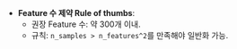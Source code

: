 - **Feature 수 제약 Rule of thumbs**:
    - 권장 Feature 수: 약 300개 이내.
    - 규칙: `n_samples > n_features^2`를 만족해야 일반화 가능.